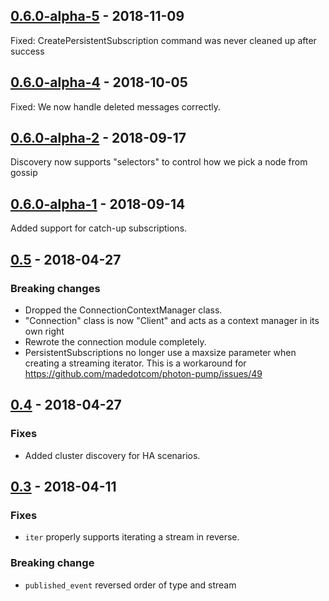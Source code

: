 ## [0.6.0-alpha-5] - 2018-11-09
Fixed: CreatePersistentSubscription command was never cleaned up after success

## [0.6.0-alpha-4] - 2018-10-05
Fixed: We now handle deleted messages correctly.

## [0.6.0-alpha-2] - 2018-09-17
Discovery now supports "selectors" to control how we pick a node from gossip

## [0.6.0-alpha-1] - 2018-09-14
Added support for catch-up subscriptions.

## [0.5] - 2018-04-27
### Breaking changes
 - Dropped the ConnectionContextManager class.
 - "Connection" class is now "Client" and acts as a context manager in its own right
 - Rewrote the connection module completely.
 - PersistentSubscriptions no longer use a maxsize parameter when creating a streaming iterator. This is a workaround for https://github.com/madedotcom/photon-pump/issues/49

## [0.4] - 2018-04-27
### Fixes
- Added cluster discovery for HA scenarios.

## [0.3] - 2018-04-11
### Fixes
- `iter` properly supports iterating a stream in reverse. 
### Breaking change
- `published_event` reversed order of type and stream


[0.6.0-alpha-5]: https://github.com/madedotcom/photon-pump/compare/v0.6.0-alpha-4..v0.6.0-alpha-5
[0.6.0-alpha-4]: https://github.com/madedotcom/photon-pump/compare/v0.6.0-alpha-2..v0.6.0-alpha-4
[0.6.0-alpha-2]: https://github.com/madedotcom/photon-pump/compare/v0.6.0-alpha-1..v0.6.0-alpha-2
[0.6.0-alpha-2]: https://github.com/madedotcom/photon-pump/compare/v0.6.0-alpha-1..v0.6.0-alpha-2
[0.6.0-alpha-1]: https://github.com/madedotcom/photon-pump/compare/v0.5.0..v0.6.0-alpha-1
[0.5]: https://github.com/madedotcom/photon-pump/compare/v0.4.0..v0.5.0
[0.4]: https://github.com/madedotcom/photon-pump/compare/v0.3.0..v0.4.0
[0.3]: https://github.com/madedotcom/photon-pump/compare/v0.2.5..v0.3
[0.2.5]: https://github.com/madedotcom/photon-pump/compare/v0.2.4..v0.2.5
